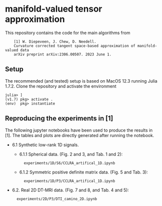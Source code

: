 # manifold-valued tensor approximation

This repository contains the code for the main algorithms from

        [1] W. Diepeveen, J. Chew, D. Needell.  
        Curvature corrected tangent space-based approximation of manifold-valued data
        arXiv preprint arXiv:2306.00507. 2023 June 1.

Setup
-----

The recommended (and tested) setup is based on MacOS 12.3 running Julia 1.7.2. Clone the repository and activate the environment

    julia> ]
    (v1.7) pkg> activate .
    (env)  pkg> instantiate


Reproducing the experiments in [1]
----------------------------------

The following jupyter notebooks have been used to produce the results in [1]. 
The tables and plots are directly generated after running the notebook. 

* 6.1 Synthetic low-rank 1D signals.
   * 6.1.1 Spherical data. (Fig. 2 and 3, and Tab. 1 and 2):

           experiments/1D/S6/CCLRA_artifical_1D.ipynb
   * 6.1.2 Symmetric positive definite matrix data. (Fig. 5 and Tab. 3):

           experiments/1D/P3/CCLRA_artifical_1D.ipynb

* 6.2. Real 2D DT-MRI data. (Fig. 7 and 8, and Tab. 4 and 5):

        experiments/2D/P3/DTI_camino_2D.ipynb

